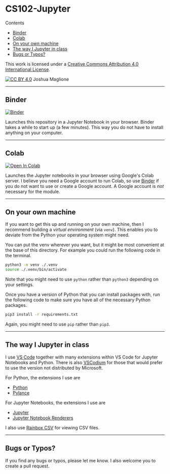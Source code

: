 <!-- omit in toc -->
# CS102-Jupyter

Contents
- [Binder](#binder)
- [Colab](#colab)
- [On your own machine](#on-your-own-machine)
- [The way I Jupyter in class](#the-way-i-jupyter-in-class)
- [Bugs or Typos?](#bugs-or-typos)

This work is licensed under a [Creative Commons Attribution 4.0 International License][cc-by].

[![CC BY 4.0][cc-by-image]][cc-by] 
Joshua Maglione

[cc-by]: http://creativecommons.org/licenses/by/4.0/
[cc-by-image]: https://i.creativecommons.org/l/by/4.0/88x31.png
[cc-by-shield]: https://img.shields.io/badge/License-CC%20BY%204.0-lightgrey.svg

---

## Binder

<a target="_blank" href="https://mybinder.org/v2/gh/joshmaglione/CS102-Jupyter/HEAD">
  <img src="https://mybinder.org/badge_logo.svg" alt="Binder"/>
</a>

Launches this repository in a Jupyter Notebook in your browser. Binder takes a while to start up (a few minutes). This way you do not have to install anything on your computer.

---

## Colab

<a target="_blank" href="https://colab.research.google.com/github/joshmaglione/CS102-Jupyter">
  <img src="https://colab.research.google.com/assets/colab-badge.svg" alt="Open In Colab"/>
</a> 

Launches the Jupyter notebooks in your browser using Google's Colab server. I believe you need a Google account to run Colab, so use [Binder](#binder) if you do not want to use or create a Google account. A Google account is *not* necessary for the module. 

---

## On your own machine

If you want to get this up and running on your own machine, then I recommend building a *virtual environment* (via `venv`). This enables you to deviate from the Python your operating system might need. 

You can put the venv wherever you want, but it might be most convenient at the base of this directory. For example you could run the following code in the terminal.

```bash
python3 -m venv ./.venv
source ./.venv/bin/activate
```

Note that you might need to use `python` rather than `python3` depending on your settings. 

Once you have a version of Python that you can install packages with, run the following code to make sure you have all of the necessary Python packages.

```bash
pip3 install -r requirements.txt
```

Again, you might need to use `pip` rather than `pip3`.

---

## The way I Jupyter in class

I use [VS Code](https://code.visualstudio.com/) together with many extensions within VS Code for Jupyter Notebooks and Python. There is also [VSCodium](https://vscodium.com/) for those that would prefer to use the version not distributed by Microsoft.

For Python, the extensions I use are 
- [Python](https://marketplace.visualstudio.com/items?itemName=ms-python.python)
- [Pylance](https://marketplace.visualstudio.com/items?itemName=ms-python.vscode-pylance)
  
For Jupyter Notebooks, the extensions I use are 
- [Jupyter](https://marketplace.visualstudio.com/items?itemName=ms-toolsai.jupyter)
- [Jupyter Notebook Renderers](https://marketplace.visualstudio.com/items?itemName=ms-toolsai.jupyter-renderers)

I also use [Rainbox CSV](https://marketplace.visualstudio.com/items?itemName=mechatroner.rainbow-csv) for viewing CSV files.

--- 

## Bugs or Typos?

If you find any bugs or typos, please let me know. I also welcome you to create a pull request. 